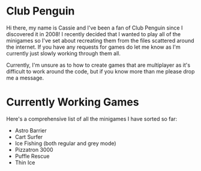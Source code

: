 # Club Penguin
Hi there, my name is Cassie and I've been a fan of Club Penguin since I discovered it in 2008! I recently decided that I wanted to play all of the minigames so I've set about recreating them from the files scattered around the internet. If you have any requests for games do let me know as I'm currently just slowly working through them all.

Currently, I'm unsure as to how to create games that are multiplayer as it's difficult to work around the code, but if you know more than me please drop me a message.

# Currently Working Games
Here's a comprehensive list of all the minigames I have sorted so far:
 * Astro Barrier
 * Cart Surfer
 * Ice Fishing (both regular and grey mode)
 * Pizzatron 3000
 * Puffle Rescue
 * Thin Ice

